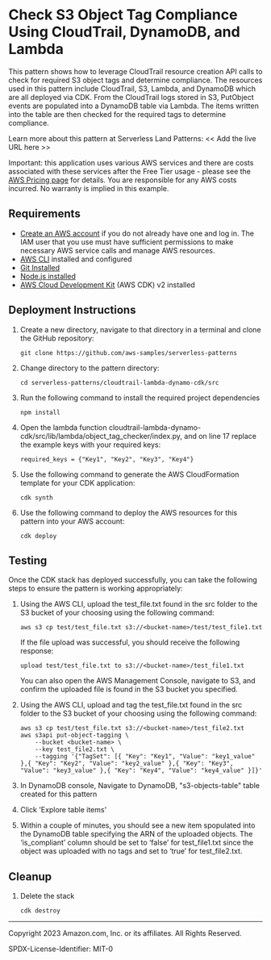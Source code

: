 # Check S3 Object Tag Compliance Using CloudTrail, DynamoDB, and Lambda

This pattern shows how to leverage CloudTrail resource creation API calls to check for required S3 object tags and determine compliance. The resources used in this pattern include CloudTrail, S3, Lambda, and DynamoDB which are all deployed via CDK. From the CloudTrail logs stored in S3, PutObject events are populated into a DynamoDB table via Lambda. The items written into the table are then checked for the required tags to determine compliance. 

Learn more about this pattern at Serverless Land Patterns: << Add the live URL here >>

Important: this application uses various AWS services and there are costs associated with these services after the Free Tier usage - please see the [AWS Pricing page](https://aws.amazon.com/pricing/) for details. You are responsible for any AWS costs incurred. No warranty is implied in this example.

## Requirements

* [Create an AWS account](https://portal.aws.amazon.com/gp/aws/developer/registration/index.html) if you do not already have one and log in. The IAM user that you use must have sufficient permissions to make necessary AWS service calls and manage AWS resources.
* [AWS CLI](https://docs.aws.amazon.com/cli/latest/userguide/install-cliv2.html) installed and configured
* [Git Installed](https://git-scm.com/book/en/v2/Getting-Started-Installing-Git)
* [Node.js installed](https://nodejs.org/en/download)
* [AWS Cloud Development Kit](https://docs.aws.amazon.com/cdk/v2/guide/getting_started.html) (AWS CDK) v2 installed

## Deployment Instructions

1. Create a new directory, navigate to that directory in a terminal and clone the GitHub repository:
    ``` 
    git clone https://github.com/aws-samples/serverless-patterns
    ```
1. Change directory to the pattern directory:
    ```
    cd serverless-patterns/cloudtrail-lambda-dynamo-cdk/src
    ```
1. Run the following command to install the required project dependencies
    ```
    npm install
    ```
1. Open the lambda function cloudtrail-lambda-dynamo-cdk/src/lib/lambda/object_tag_checker/index.py, and on line 17 replace the example keys with your required keys:
    ```
    required_keys = {"Key1", "Key2", "Key3", "Key4"}
    ```
1. Use the following command to generate the AWS CloudFormation template for your CDK application:
    ```
    cdk synth
    ```
1. Use the following command to deploy the AWS resources for this pattern into your AWS account:
    ```
    cdk deploy
    ```
## Testing

Once the CDK stack has deployed successfully, you can take the following steps to ensure the pattern is working appropriately:
1. Using the AWS CLI, upload the test_file.txt found in the src folder to the S3 bucket of your choosing using the following command:
    ```
    aws s3 cp test/test_file.txt s3://<bucket-name>/test/test_file1.txt
    ```
    If the file upload was successful, you should receive the following response:
    ```
    upload test/test_file.txt to s3://<bucket-name>/test_file1.txt
    ```
    You can also open the AWS Management Console, navigate to S3, and confirm the uploaded file is found in the S3 bucket you specified.

1. Using the AWS CLI, upload and tag the test_file.txt found in the src folder to the S3 bucket of your choosing using the following command:
   ```
   aws s3 cp test/test_file.txt s3://<bucket-name>/test_file2.txt
   aws s3api put-object-tagging \
       --bucket <bucket-name> \
       --key test_file2.txt \
       --tagging '{"TagSet": [{ "Key": "Key1", "Value": "key1_value" },{ "Key": "Key2", "Value": "key2_value" },{ "Key": "Key3", "Value": "key3_value" },{ "Key": "Key4", "Value": "key4_value" }]}'

   ```

1. In DynamoDB console, Navigate to DynamoDB, "s3-objects-table" table created for this pattern

1. Click 'Explore table items'

1. Within a couple of minutes, you should see a new item spopulated into the DynamoDB table specifying the ARN of the uploaded objects. The ‘is_compliant’ column should be set to ‘false’ for test_file1.txt since the object was uploaded with no tags and set to ‘true’ for test_file2.txt.

## Cleanup
 
1. Delete the stack
    ```
    cdk destroy
    ```
----
Copyright 2023 Amazon.com, Inc. or its affiliates. All Rights Reserved.

SPDX-License-Identifier: MIT-0

